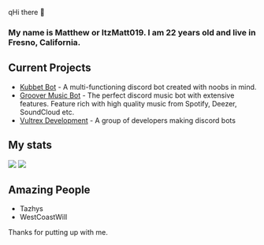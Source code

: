qHi there 👋

<h3>My name is Matthew or ItzMatt019. I am 22 years old and live in Fresno, California.</h3>

<h2>Current Projects</h2>
<ul>
  <li><a href="https://kubbet.bot">Kubbet Bot</a> - A multi-functioning discord bot created with noobs in mind.</li>
  <li><a href="https://grooverbot.com">Groover Music Bot</a> - The perfect discord music bot with extensive features. Feature rich with high quality music from Spotify, Deezer, SoundCloud etc.</li>
  <li><a href="https://vultrex.dev">Vultrex Development</a> - A group of developers making discord bots</li>
</ul>

<h2>My stats</h2>
<img src="https://github-readme-stats.vercel.app/api?username=itzmatt019&show_icons=true&theme=radical&count_private=true&include_all_commits=true">
<img src="https://github-readme-stats.vercel.app/api/top-langs/?username=itzmatt019&theme=radical&layout=compact">

<h2>Amazing People</h2>
<ul>
  <li>Tazhys</li>
  <li>WestCoastWill</li>
</ul>

Thanks for putting up with me.